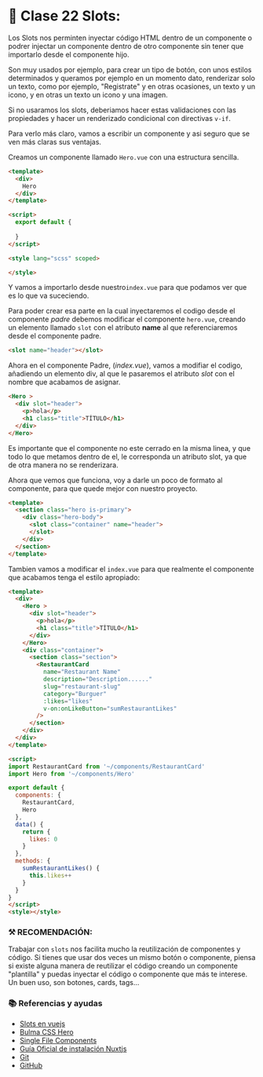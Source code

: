 # 📗 Clase 22 Slots:


Los Slots nos perminten inyectar código HTML dentro de un componente o podrer injectar un componente dentro de otro componente sin tener que importarlo desde el componente hijo.

Son muy usados por ejemplo, para crear un tipo de botón, con unos estilos determinados y queramos por ejemplo en un momento dato, renderizar solo un texto, como por ejemplo, "Registrate" y en otras ocasiones, un texto y un icono, y en otras un texto un icono y una imagen.

Si no usaramos los slots, deberiamos hacer estas validaciones con las propiedades y hacer un renderizado condicional con directivas `v-if`. 

Para verlo más claro, vamos a escribir un componente y asi seguro que se ven más claras sus ventajas.

Creamos un componente llamado `Hero.vue` con una estructura sencilla.

```html
<template>
  <div>
    Hero
  </div>
</template>

<script>
  export default {
    
  }
</script>

<style lang="scss" scoped>

</style>
```

Y vamos a importarlo desde nuestro`index.vue` para que podamos ver que es lo que va suceciendo.

Para poder crear esa parte en la cual inyectaremos el codigo desde el componente *padre* debemos modificar el componente `hero.vue`, creando un elemento llamado `slot` con el atributo **name** al que referenciaremos desde el componente padre.


```html
<slot name="header"></slot>
```

Ahora en el componente Padre, (*index.vue*), vamos a modifiar el codigo, añadiendo un elemento div, al que le pasaremos el atributo *slot* con el nombre que acabamos de asignar.

```html
<Hero >
  <div slot="header">
    <p>hola</p>
    <h1 class="title">TÍTULO</h1>
  </div>
</Hero>
```

Es importante que el componente no este cerrado en la misma linea, y que todo lo que metamos dentro de el, le corresponda un atributo slot, ya que de otra manera no se renderizara.

Ahora que vemos que funciona, voy a darle un poco de formato al componente, para que quede mejor con nuestro proyecto.

```html
<template>
  <section class="hero is-primary">
    <div class="hero-body">
      <slot class="container" name="header">
      </slot>
    </div>
  </section>
</template>
```

Tambien vamos a modificar el `index.vue` para que realmente el componente que acabamos tenga el estilo apropiado:


```html
<template>
  <div>
    <Hero >
      <div slot="header">
        <p>hola</p>
        <h1 class="title">TÍTULO</h1>
      </div>
    </Hero>
    <div class="container">
      <section class="section">
        <RestaurantCard
          name="Restaurant Name"
          description="Description......"
          slug="restaurant-slug"
          category="Burguer"
          :likes="likes"
          v-on:onLikeButton="sumRestaurantLikes"
        />
      </section>
    </div>
  </div>
</template>

<script>
import RestaurantCard from '~/components/RestaurantCard'
import Hero from '~/components/Hero'

export default {
  components: {
    RestaurantCard,
    Hero
  },
  data() {
    return {
      likes: 0
    }
  },
  methods: {
    sumRestaurantLikes() {
      this.likes++
    }
  }
}
</script>
<style></style>
```

### ⚒️ RECOMENDACIÓN:

Trabajar con `slots` nos facilita mucho la reutilización de componentes y código. Si tienes que usar dos veces un mismo botón o componente, piensa si existe alguna manera de reutilizar el código creando un componente "plantilla" y puedas inyectar el código o componente que más te interese. Un buen uso, son botones, cards, tags...

### 📚 Referencias y ayudas
- [Slots en vuejs](https://es.vuejs.org/v2/guide/components-slots.html)
- [Bulma CSS Hero](https://bulma.io/documentation/layout/hero/)
- [Single File Components](https://vuejs.org/v2/guide/single-file-components.html)
- [Guía Oficial de instalación Nuxtjs](https://nuxtjs.org/guide/installation)
- [Git](https://www.git-scm.com/)
- [GitHub](https://github.com/)
